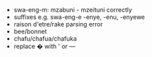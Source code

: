 - swa-eng-m: mzabuni - mzeituni correctly
- suffixes e.g. swa-eng-e -enye, -enu, -enyewe
- raison d'etre/rake parsing error
- bee/bonnet
- chafu/chafua/chafuka
- replace � with ' or &mdash;